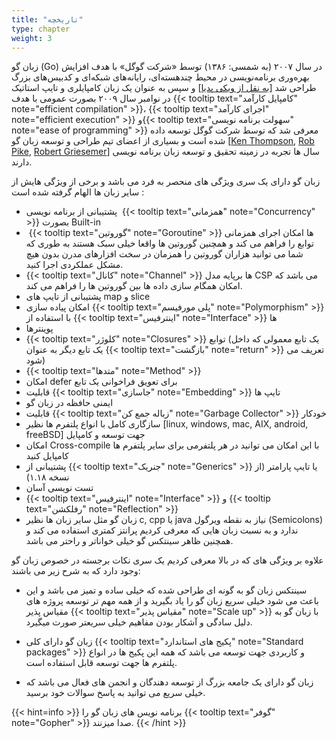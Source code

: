 ```yaml
---
title: "تاریخچه"
type: chapter
weight: 3
---
```


زبان گو (Go) در سال ۲۰۰۷ (به شمسی: ۱۳۸۶) توسط «شرکت گوگل» با هدف افزایش بهره‌وری برنامه‌نویسی در محیط چندهسته‌ای، رایانه‌های شبکه‌ای و کدبیس‌های بزرگ طراحی شد [[به نقل از ویکی پدیا](https://fa.wikipedia.org/wiki/%DA%AF%D9%88_(%D8%B2%D8%A8%D8%A7%D9%86_%D8%A8%D8%B1%D9%86%D8%A7%D9%85%D9%87%E2%80%8C%D9%86%D9%88%DB%8C%D8%B3%DB%8C))] و سپس به عنوان یک زبان کامپایلری و تایپ استاتیک در نوامبر سال ۲۰۰۹ بصورت عمومی با هدف {{< tooltip text="کامپایل کارآمد" note="efficient compilation" >}}، {{< tooltip text="اجرای کارآمد" note="efficient execution" >}} و{{< tooltip text="سهولت برنامه نویسی" note="ease of programming" >}} معرفی شد که توسط شرکت گوگل توسعه داده شده است و بسیاری از اعضای تیم طراحی و توسعه زبان گو [[Ken Thompson](https://en.wikipedia.org/wiki/Ken_Thompson), [Rob Pike](https://en.wikipedia.org/wiki/Rob_Pike), [Robert Griesemer](https://en.wikipedia.org/wiki/Robert_Griesemer)] سال ها تجربه در زمینه تحقیق و توسعه زبان برنامه نویسی دارند.




زبان گو دارای یک سری ویژگی های منحصر به فرد می باشد و برخی از ویژگی هایش از سایر زبان ها الهام گرفته شده است :

-   پشتیبانی از برنامه نویسی  {{< tooltip text="همزمانی" note="Concurrency" >}} بصورت Built-in 
-    {{< tooltip text="گوروتین" note="Goroutine" >}} ها امکان اجرای همزمانی توابع را فراهم می کند و همچنین گوروتین ها واقعا خیلی سبک هستند به طوری که شما می توانید هزاران گوروتین را همزمان در سخت افزارهای مدرن بدون هیچ مشکل عملکردی اجرا کنید.
-   {{< tooltip text="کانال" note="Channel" >}} ها برپایه مدل CSP می باشد که امکان همگام سازی داده ها بین گوروتین ها را فراهم می کند.
-   پشتیبانی از تایپ های map و slice
-   امکان پیاده سازی {{< tooltip text="پلی مورفیسم" note="Polymorphism" >}} با استفاده از  {{< tooltip text="اینترفیس" note="Interface" >}} ها
-   پوینترها
-    {{< tooltip text="کلوژر" note="Closures" >}} توابع (یک تابع معمولی که داخل یک تابع دیگر به عنوان  {{< tooltip text="بازگشت" note="return" >}} تعریف می شود)
-   {{< tooltip text="متدها" note="Method" >}}
-   امکان defer برای تعویق فراخوانی یک تابع
-   قابلیت  {{< tooltip text="جاسازی" note="Embedding" >}} تایپ ها
-   ایمنی حافظه در زبان گو
-   قابلیت {{< tooltip text="زباله جمع کن" note="Garbage Collector" >}} خودکار
-   سازگاری کامل با انواع پلتفرم ها نظیر [linux, windows, mac, AIX, android, freeBSD] جهت توسعه و کامپایل
-   امکان Cross-compile با این امکان می توانید در هر پلتفرمی برای سایر پلتفرم ها کامپایل کنید
-   پشتیبانی از {{< tooltip text="جنریک" note="Generics" >}} یا تایپ پارامتر (از نسخه ۱.۱۸)
-   تست نویسی آسان
-    {{< tooltip text="اینترفیس" note="Interface" >}} و  {{< tooltip text="رفلکشن" note="Reflection" >}}
-   زبان گو مثل سایر زبان ها نظیر c, cpp یا java نیاز به نقطه ویرگول (Semicolons) ندارد و به نسبت زبان هایی که معرفی کردیم پرانتز کمتری استفاده می کند و همچنین ظاهر سینتکس گو خیلی خواناتر و راحتر می باشد.


علاوه بر ویژگی های که در بالا معرفی کردیم یک سری نکات برجسته در خصوص زبان گو وجود دارد که به شرح زیر می باشند:

-   سینتکس زبان گو به گونه ای طراحی شده که خیلی ساده و تمیز می باشد و این باعث می شود خیلی سریع زبان گو را یاد بگیرید و از همه مهم تر توسعه پروژه های مقیاس پذیر {{< tooltip text="مقیاس پذیر" note="Scale up" >}} با زبان گو به دلیل سادگی و آشکار بودن مفاهیم خیلی سریعتر صورت میگیرد.
    
-   زبان گو دارای کلی {{< tooltip text="پکیج های استاندارد" note="Standard packages" >}} و کاربردی جهت توسعه می باشد که همه این پکیج ها در انواع پلتفرم ها جهت توسعه قابل استفاده است.
    
-   زبان گو دارای یک جامعه بزرگ از توسعه دهندگان و انجمن های فعال می باشد که خیلی سریع می توانید به پاسخ سوالات خود برسید.


{{< hint=info >}}
برنامه نویس های زبان گو را {{< tooltip text="گوفر" note="Gopher" >}} صدا میزنند.
{{< /hint >}}